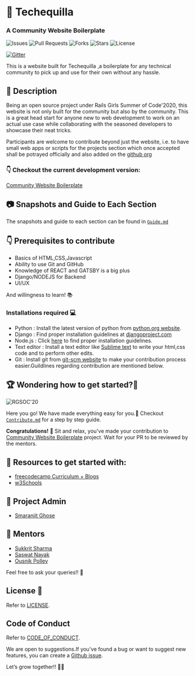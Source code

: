 # 🙆 Techequilla 
### A Community Website Boilerplate
![Issues](https://img.shields.io/github/issues/techequilla/community_website_boilerplate)
![Pull Requests](https://img.shields.io/github/issues-pr/techequilla/community_website_boilerplate?)
![Forks](https://img.shields.io/github/forks/techequilla/community_website_boilerplate)
![Stars](	https://img.shields.io/github/stars/techequilla/community_website_boilerplate)
![License](https://img.shields.io/github/license/techequilla/community_website_boilerplate)

[![Gitter](https://badges.gitter.im/girlscript_chennai_website/community.svg)](https://gitter.im/girlscript_app/community?utm_source=badge&utm_medium=badge&utm_campaign=pr-badge)

This is a website built for Techequilla ,a boilerplate for any technical community to pick up and use for their own without any hassle. 


## 🙇 Description
Being an open source project under Rails Girls Summer of Code'2020, this website is not only built for the community but also by the community. This is a great head start for anyone new to web development to work on an actual use case while collaborating with the seasoned developers to showcase their neat tricks.

Participants are welcome to contribute beyond just the website, i.e. to have small web apps or scripts for the projects section which once accepted shall be potrayed officially and also added on the [github org](github.com/techequilla)


### 👇 Checkout the current development version: 

[Community Website Boilerplate](https://techequilla.netlify.com/)


## 📷 Snapshots and Guide to Each Section
The snapshots and guide to each section can be found in [`Guide.md`](guide.md)


## 👇 Prerequisites to contribute
- Basics of HTML,CSS,Javascript
- Ability to use Git and GitHub
- Knowledge of REACT and GATSBY is a big plus
- Django/NODEJS for Backend
- UI/UX

 And willingness to learn! 📚

### Installations required 💻
- Python : Install the latest version of python from [python.org website](https://www.python.org/downloads/).
- Django : Find proper installation guidelines at [djangoproject.com](https://docs.djangoproject.com/en/3.0/topics/install/) 
- Node.js : Click  [here](https://www.guru99.com/download-install-node-js.html) to find proper installation guidelines.
- Text editor : Install a text editor like [Sublime text](https://www.sublimetext.com/3) to write your html,css code and to perform other edits.
- Git : Install git from [git-scm website](https://git-scm.com/downloads) to make your contribution process easier.Guildlines regarding contribution are mentioned below. 

## 🏆 Wondering how to get started?🤔


![RGSOC'20](https://img.shields.io/badge/RGSOC-20-pink?style=for-the-badge)

Here you go! We have made everything easy for you.👐
Checkout [`Contribute.md`](contribute.md) for a step by step guide.

**Congratulations!** 🥳 Sit and relax, you've made your contribution to [Community Website Boilerplate](https://github.com/techequilla/community_website_boilerplate/) project. Wait for your PR to be reviewed by the mentors.

## 📝 Resources to get started with:

- [freecodecamp Curriculum + Blogs](https://www.freecodecamp.org/)
- [w3Schools](https://www.w3schools.com/)


## 👨 Project Admin

- [Smaranjit Ghose](https://github.com/smaranjitghose)


## 👬  Mentors

- [Sukkrit Sharma](https://github.com/sukkritsharmaofficial)
- [Saswat Nayak](https://github.com/swat1998)
- [Ousnik Polley](https://github.com/ousnik)

Feel free to ask your queries!! 🙌

## License 📝
Refer to [LICENSE](./LICENSE).

## Code of Conduct
Refer to [CODE_OF_CONDUCT](https://github.com/chhavi18387/community_website_boilerplate/blob/changes-in-readme(wip)/CODE_OF_CONDUCT.md).

We are open to suggestions.If you've found a bug or want to suggest new features, you can create a [Github issue](https://github.com/techequilla/community_website_boilerplate/issues).

Let’s grow together!! 💜💜


